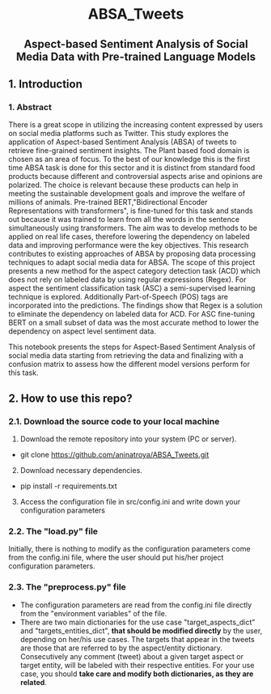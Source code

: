 # <center> ABSA_Tweets </center>
## <center> Aspect-based Sentiment Analysis of Social Media Data with Pre-trained Language Models </center>

## 1. Introduction
### 1. Abstract
There is a great scope in utilizing the increasing content expressed by users on social media platforms such as Twitter. This study explores the application of Aspect-based Sentiment Analysis (ABSA) of tweets to retrieve fine-grained sentiment insights. The Plant based food domain is chosen as an area of focus. To the best of our knowledge this is the first time ABSA task is done for this sector and it is distinct from standard food products because different and controversial aspects arise and opinions are polarized. The choice is relevant because these products can help in meeting the sustainable development goals and improve the welfare of millions of animals. Pre-trained BERT,"Bidirectional Encoder Representations with transformers", is fine-tuned for this task and stands out because it was trained to learn from all the words in the sentence simultaneously using transformers. The aim was to develop methods to be applied on real life cases, therefore lowering the dependency on labeled data and improving performance were the key objectives. This research contributes to existing approaches of ABSA by proposing data processing techniques to adapt social media data for ABSA. The scope of this project presents a new method for the aspect category detection task (ACD) which does not rely on labeled data by using regular expressions (Regex). For aspect the sentiment classification task (ASC) a semi-supervised learning technique is explored. Additionally Part-of-Speech (POS) tags are incorporated into the predictions. The findings show that Regex is a solution to eliminate the dependency on labeled data for ACD. For ASC fine-tuning BERT on a small subset of data was the most accurate method to lower the dependency on aspect level sentiment data.

This notebook presents the steps for Aspect-Based Sentiment Analysis of social media data starting from retrieving the data and finalizing with a confusion matrix to assess how the different model versions perform for this task.


## 2. How to use this repo?
### 2.1. Download the source code to your local machine
1. Download the remote repository into your system (PC or server).

  - git clone https://github.com/aninatroya/ABSA_Tweets.git

2. Download necessary dependencies.

  - pip install -r requirements.txt

3. Access the configuration file in src/config.ini and write down your configuration parameters

### 2.2. The "load.py" file
Initially, there is nothing to modify as the configuration parameters come from the config.ini file, where the user should put his/her project configuration parameters.

### 2.3. The "preprocess.py" file
- The configuration parameters are read from the config.ini file directly from the "environment variables" of the file. 
- There are two main dictionaries for the use case "target_aspects_dict" and "targets_entities_dict", **that should be modified directly** by the user, depending on her/his use cases. The targets that appear in the tweets are those that are referred to by the aspect/entity dictionary. Consecutively any comment (tweet) about a given target aspect or target entity, will be labeled with their respective entities. For your use case, you should **take care and modify both dictionaries, as they are related**.
